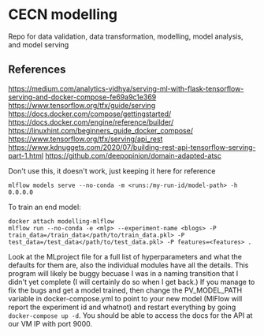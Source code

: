 # CECN modelling

Repo for data validation, data transformation, modelling, model analysis, and model serving

## References
https://medium.com/analytics-vidhya/serving-ml-with-flask-tensorflow-serving-and-docker-compose-fe69a9c1e369
https://www.tensorflow.org/tfx/guide/serving
https://docs.docker.com/compose/gettingstarted/
https://docs.docker.com/engine/reference/builder/
https://linuxhint.com/beginners_guide_docker_compose/
https://www.tensorflow.org/tfx/serving/api_rest
https://www.kdnuggets.com/2020/07/building-rest-api-tensorflow-serving-part-1.html
https://github.com/deepopinion/domain-adapted-atsc

Don't use this, it doesn't work, just keeping it here for reference
```shell script
mlflow models serve --no-conda -m <runs:/my-run-id/model-path> -h 0.0.0.0 
```

To train an end model:
```shell script
docker attach modelling-mlflow
mlflow run --no-conda -e <mlp> --experiment-name <blogs> -P train_data=/train_data</path/to/train_data.pkl> -P test_data=/test_data</path/to/test_data.pkl> -P features=<features> .
```

Look at the MLproject file for a full list of hyperparameters and what the defaults for them are, also the individual
modules have all the details. This program will likely be buggy becuase I was in a naming transition that I didn't yet
complete (I will certainly do so when I get back.) If you manage to fix the bugs and get a model trained, then change
the PV_MODEL_PATH variable in docker-compose.yml to point to your new model (MlFlow will report the experiment id and
whatnot) and restart everything by going `docker-compose up -d`. You should be able to access the docs for the API at our
VM IP with port 9000. 
